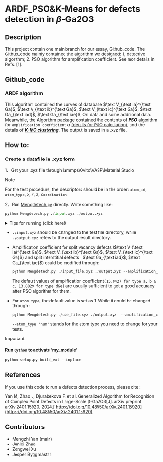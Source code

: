 # ARDF_PSO&K-Means for defects detection in $\beta$-Ga2O3

## Description

This project contain one main branch for our essay, Github_code. The Github_code mainly contained the algorithm we designed: 1, detective algorithm; 2. PSO algorithm for amplification coefficient. See mor details in Refs. [1].

## Github_code

### ARDF algorithm

This algorithm contained the curves of database $\text V_{\text ia}^{\text Ga}$, $\text V_{\text ib}^{\text Ga}$, $\text V_{\text ic}^{\text Ga}$, $\text Ga_{\text iad}$, $\text Ga_{\text iae}$, Ori data and some additional data. Meanwhile, the Algorithm package contained the contents of ***<u>PSO</u>*** algorithm for `amplification coefficient` $\alpha$ [(details for PSO calculation)](Github_code/PSO_4_amplification_coefficient), and the details of ***<u>K-MC  clustering</u>***. The output is saved in a .xyz file.

## How to:

### Create a datafile in .xyz form

1、Get your .xyz file through lammps\Ovito\VASP\Material Studio 

> [!NOTE]
>
> For the test procedure, the descriptors should be in the order: `atom_id`, `atom_type`, `X`, `Y`, `Z`, `Coordination`



2、Run [ Mengdetech.py](Github_code/examples/Statistic_test4_4000_5_defects/Mengdetech.py) directly. Write something like:

```python
python Mengdetech.py ./input.xyz ./output.xyz 
```

<details>
    <summary>Tips for running (click here!)</summary>
    	Users need to install the `numpy`, `pandas`, `math`, `matplotlib`, `scipy`, `sklearn` packages in native python environment to run the program properly.
</details>


- `./input.xyz` should be changed to the test file directory, while `./output.xyz` refers to the output result directory.

- Amplification coefficient for split vacancy defects ($\text V_{\text ia}^{\text Ga}$, $\text V_{\text ib}^{\text Ga}$, $\text V_{\text ic}^{\text Ga}$) and split interstitial defects ( $\text Ga_{\text iad}$, $\text Ga_{\text iae}$) could be modified through:

  ```python
  python Mengdetech.py ./input_file.xyz ./output.xyz --amplification_coefficient4abc 'Y' --amplification_coefficient4de 'X'
  ```

  The default values of amplification coefficient`(15.9427 for type a, b & c, 13.8829 for type d&e)` are usually sufficient to get a good accuracy after PSO algorithm for them.

- For `atom type`, the default value is set as 1. While it could be changed through :

  ```python
  python Mengdetech.py ./use_file.xyz ./output.xyz  --amplification_coefficient4abc 'Y' --amplification_coefficient4de 'X' --atom_type 'num'
  ```

  `--atom_type 'num'` stands for the atom type you need to change for your tests.

> [!IMPORTANT]
>
> #### Run `Cython` to activate ‘my_module’
>
> ```python
> python setup.py build_ext --inplace
> ```

## References

If you use this code to run a defects detection process, please cite:

Yan M, Zhao J, Djurabekova F, et al. Generalized Algorithm for Recognition of Complex Point Defects in Large-Scale β-Ga2O3[J]. arXiv preprint arXiv:2401.15920, 2024.[ https://doi.org/10.48550/arXiv.2401.15920](https://doi.org/10.48550/arXiv.2401.15920)

## Contributors

- Mengzhi Yan (main)
- Junlei Zhao
- Zongwei Xu
- Jesper Byggmästar
